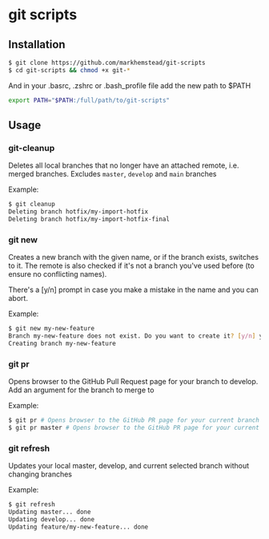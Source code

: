 # git scripts

## Installation

```sh
$ git clone https://github.com/markhemstead/git-scripts
$ cd git-scripts && chmod +x git-*
```

And in your .basrc, .zshrc or .bash_profile file add the new path to $PATH
```sh
export PATH="$PATH:/full/path/to/git-scripts"
```

## Usage

### git-cleanup
Deletes all local branches that no longer have an attached remote, i.e. merged branches. Excludes `master`, `develop` and `main` branches

Example:
```sh
$ git cleanup
Deleting branch hotfix/my-import-hotfix
Deleting branch hotfix/my-import-hotfix-final
```

### git new
Creates a new branch with the given name, or if the branch exists, switches to it. The remote is also checked if it's not a branch you've used before (to ensure no conflicting names).

There's a [y/n] prompt in case you make a mistake in the name and you can abort.

Example:
```sh
$ git new my-new-feature
Branch my-new-feature does not exist. Do you want to create it? [y/n] y
Creating branch my-new-feature
```

### git pr
Opens browser to the GitHub Pull Request page for your branch to develop. Add an argument for the branch to merge to

Example:
```sh
$ git pr # Opens browser to the GitHub PR page for your current branch to merge develop
$ git pr master # Opens browser to the GitHub PR page for your current branch to merge to master
```

### git refresh
Updates your local master, develop, and current selected branch without changing branches

Example:
```sh
$ git refresh
Updating master... done
Updating develop... done
Updating feature/my-new-feature... done
```
